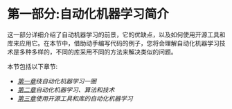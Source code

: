 

# 第一部分:自动化机器学习简介

这一部分详细介绍了自动机器学习的前景，它的优缺点，以及如何使用开源工具和库来应用它。在本节中，借助动手编写代码的例子，您将会理解自动化机器学习技术是多种多样的，不同的库采用不同的方法来解决类似的问题。

本节包括以下章节:

*   [*第一章*](B16890_01_Final_VK_ePub.xhtml#_idTextAnchor014)*绕自动化机器学习一圈*
*   [*第二章*](B16890_02_Final_VK_ePub.xhtml#_idTextAnchor049)*自动化机器学习、算法和技术*
*   [*第三章*](B16890_03_Final_VK_ePub.xhtml#_idTextAnchor058)*使用开源工具和库的自动化机器学习*